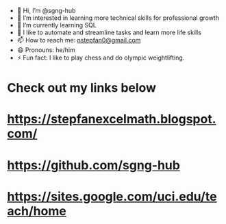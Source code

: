 - 👋 Hi, I’m @sgng-hub
- 👀 I’m interested in learning more technical skills for professional growth
- 🌱 I’m currently learning SQL
- 💞️ I like to automate and streamline tasks and learn more life skills
- 📫 How to reach me: nstepfan0@gmail.com
- 😄 Pronouns: he/him
- ⚡ Fun fact: I like to play chess and do olympic weightlifting.

# Check out my links below
# https://stepfanexcelmath.blogspot.com/
# https://github.com/sgng-hub
# https://sites.google.com/uci.edu/teach/home
<!---
sgng-hub/sgng-hub is a ✨ special ✨ repository because its `README.md` (this file) appears on your GitHub profile.
You can click the Preview link to take a look at your changes.
--->
